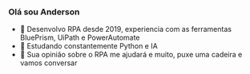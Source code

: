 ### Olá sou Anderson

- 🔭 Desenvolvo RPA desde 2019, experiencia com as ferramentas BluePrism, UiPath e PowerAutomate
- 🌱 Estudando constantemente Python e IA
- 💬 Sua opinião sobre o RPA me ajudará e muito, puxe uma cadeira e vamos conversar
